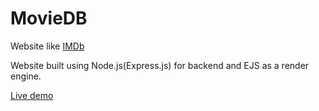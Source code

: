 # MovieDB

Website like [IMDb](https://www.imdb.com)

Website built using Node.js(Express.js) for backend and EJS as a render engine.

[Live demo](https://mov-db.herokuapp.com)
